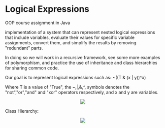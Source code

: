 # Logical Expressions

OOP course assignment in Java

implementation of a system that can represent nested logical expressions that include variables, evaluate their values for specific variable assignments, convert them, and simplify the results by removing "redundant" parts.

In doing so we will work in a recursive framework, see some more examples of polymorphism, and practice the use of inheritance and class hierarchies for sharing common code.

Our goal is to represent logical expressions such as: ~((T & (x | y))^x)

Where T is a value of "True", the ~,|,&,^, symbols denotes the "not","or","and" and "xor" operators respectively, and x and y are variables.
<p align="center">
  <img 
    src="https://user-images.githubusercontent.com/92651125/155814934-29d234ba-ec83-4e84-995f-2b4fe20c42e5.svg"
  >
</p>

Class Hierarchy:

<p align="center">
  <img 
    src="https://user-images.githubusercontent.com/92651125/155814791-ea39188f-e40c-4ad2-8cfe-70fead9c46af.svg"
  >
</p>
